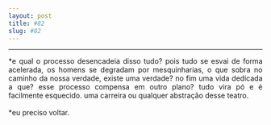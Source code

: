 ```yaml
---
layout: post
title: #82
slug: #82
---
```

---
<p class="description" style="text-align: justify;">
*e qual o processo desencadeia disso tudo? pois tudo se esvai de forma acelerada, os homens se degradam por mesquinharias, o que sobra no caminho da nossa verdade, existe uma verdade? no fim uma vida dedicada a que? esse processo compensa em outro plano? tudo vira pó e é facilmente esquecido. uma carreira ou qualquer abstração desse teatro.
<br>
<br>
*eu preciso voltar.

